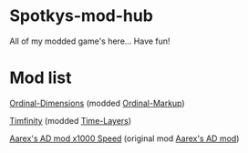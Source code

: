 # Spotkys-mod-hub
All of my modded game's here... Have fun!

# Mod list
[Ordinal-Dimensions](https://spotmod.netlify.app/Ordinal-Markup/Ordinal-Dimensions/, "Ordinal-Dimensions") (modded [Ordinal-Markup](https://patcailmemer.github.io/Time-Layers/, "Ordinal-Markup"))

[Timfinity](https://spotmod.netlify.app/Time-Layers/Timfinity/, "Timfinity") (modded [Time-Layers](https://patcailmemer.github.io/Time-Layers/, "Time-Layers"))

[Aarex's AD mod x1000 Speed](https://spotmod.netlify.app/Antimatter-Dimensions/aarex-mod-x1000/, "Aarex's AD mod x1000") (original mod [Aarex's AD mod](https://aarextiaokhiao.github.io/IvarK.github.io/, "Aarex's AD mod"))
